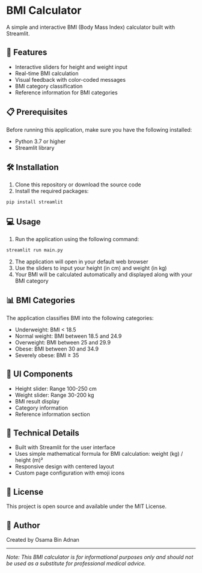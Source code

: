 # BMI Calculator

A simple and interactive BMI (Body Mass Index) calculator built with Streamlit.

## 🚀 Features

- Interactive sliders for height and weight input
- Real-time BMI calculation
- Visual feedback with color-coded messages
- BMI category classification
- Reference information for BMI categories

## 📋 Prerequisites

Before running this application, make sure you have the following installed:

- Python 3.7 or higher
- Streamlit library

## 🛠️ Installation

1. Clone this repository or download the source code
2. Install the required packages:

```bash
pip install streamlit
```

## 💻 Usage

1. Run the application using the following command:

```bash
streamlit run main.py
```

2. The application will open in your default web browser
3. Use the sliders to input your height (in cm) and weight (in kg)
4. Your BMI will be calculated automatically and displayed along with your BMI category

## 📊 BMI Categories

The application classifies BMI into the following categories:

- Underweight: BMI < 18.5
- Normal weight: BMI between 18.5 and 24.9
- Overweight: BMI between 25 and 29.9
- Obese: BMI between 30 and 34.9
- Severely obese: BMI ≥ 35

## 🎨 UI Components

- Height slider: Range 100-250 cm
- Weight slider: Range 30-200 kg
- BMI result display
- Category information
- Reference information section

## 🔧 Technical Details

- Built with Streamlit for the user interface
- Uses simple mathematical formula for BMI calculation: weight (kg) / height (m)²
- Responsive design with centered layout
- Custom page configuration with emoji icons

## 📝 License

This project is open source and available under the MIT License.

## 👤 Author

Created by Osama Bin Adnan

---

*Note: This BMI calculator is for informational purposes only and should not be used as a substitute for professional medical advice.*
